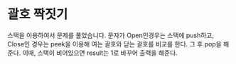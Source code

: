 # 괄호 짝짓기

스택을 이용하여서 문제를 풀었습니다. 문자가 Open인경우는 스택에 push하고, Close인 경우는 peek을 이용해 여는 괄호와
닫는 괄호를 비교를 한다. 그 후 pop을 해 준다. 
이때, 스택이 비어있으면 result는 1로 바꾸어 출력을 해준다.
